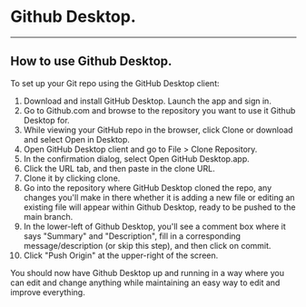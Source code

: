 # Github Desktop.
***
## How to use Github Desktop.

To set up your Git repo using the GitHub Desktop client:

1. Download and install GitHub Desktop. Launch the app and sign in.
2. Go to Github.com and browse to the repository you want to use it Github Desktop for.
3. While viewing your GitHub repo in the browser, click Clone or download and select Open in Desktop.
4. Open GitHub Desktop client and go to File > Clone Repository.
5. In the confirmation dialog, select Open GitHub Desktop.app.
6. Click the URL tab, and then paste in the clone URL.
7. Clone it by clicking clone.
8. Go into the repository where GitHub Desktop cloned the repo, any changes you'll make in there whether it is adding a new file or editing an existing file will appear within Github Desktop, ready to be pushed to the main branch.
9. In the lower-left of Github Desktop, you'll see a comment box where it says "Summary" and "Description", fill in a corresponding message/description (or skip this step), and then click on commit.
10. Click "Push Origin" at the upper-right of the screen.

You should now have Github Desktop up and running in a way where you can edit and change anything while maintaining an easy way to edit and improve everything.






